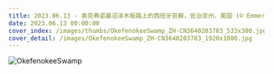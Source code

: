 ```yaml
---
title: 2023.06.13 - 奥克弗诺基沼泽木板路上的西班牙苔藓，佐治亚州，美国 (© Emmer Photo/Alamy)
date: 2023.06.13 00:00:00
cover_index: /images/thumbs/OkefenokeeSwamp_ZH-CN3640203783_533x300.jpg
cover_detail: /images/OkefenokeeSwamp_ZH-CN3640203783_1920x1080.jpg
---
```


![OkefenokeeSwamp](/images/OkefenokeeSwamp_ZH-CN3640203783_1920x1080.jpg)
